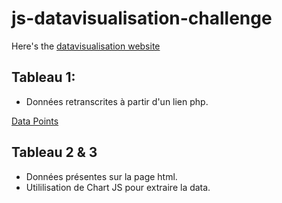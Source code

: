 # js-datavisualisation-challenge

Here's the [datavisualisation website](https://nategithub9.github.io/js-datavisualisation-challenge/)

## Tableau 1:

- Données retranscrites à partir d'un lien php.

[Data Points](https://canvasjs.com/services/data/datapoints.)


## Tableau 2 & 3

- Données présentes sur la page html.
- Utililisation de Chart JS pour extraire la data.
